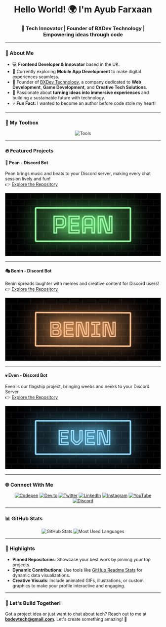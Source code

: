 <h1 align="center">Hello World! 🌍 I'm Ayub Farxaan</h1>
<h3 align="center">🚀 Tech Innovator | Founder of BXDev Technology | Empowering ideas through code</h3>

---

### 🌟 About Me
- 💻 **Frontend Developer & Innovator** based in the UK.  
- 🌱 Currently exploring **Mobile App Development** to make digital experiences seamless.  
- 🏢 Founder of [BXDev Technology](https://github.com/BXDevTech), a company dedicated to **Web Development**, **Game Development**, and **Creative Tech Solutions**.  
- 🎯 Passionate about **turning ideas into immersive experiences** and building a sustainable future with technology.  
- ⚡ **Fun Fact:** I wanted to become an author before code stole my heart!

---

### 🔧 My Toolbox
<div align="center">
  <img src="https://skillicons.dev/icons?i=html,css,js,react,nodejs,flutter,python,cpp,java,mysql,git,docker,figma,linux" alt="Tools" />
</div>

---

### 🔥 Featured Projects
#### 🎵 **Pean - Discord Bot**
Pean brings music and beats to your Discord server, making every chat session lively and fun!  
👉 [Explore the Repository](https://github.com/BXDevTech/Pean)

<img src="https://github.com/BXDevTech/Pean/blob/main/Assets/pean_banner.jpg" alt="Pean Banner" width="620"/>

---

#### 🎭 **Benin - Discord Bot**
Benin spreads laughter with memes and creative content for Discord users!  
👉 [Explore the Repository](https://github.com/BXDevTech/Benin)

<img src="https://github.com/BXDevTech/Benin/blob/main/assets/benin_banner.png" alt="Benin Banner" width="620"/>

---

#### 💀 **Even - Discord Bot**
Even is our flagship project, bringing weebs and neeks to your Discord Server.  
👉 [Explore the Repository](https://github.com/BXDevTech/Even)

<img src="https://github.com/BXDevTech/Even/blob/main/assets/even_banner.png " alt="Even Banner" width="620"/>

---

### 🌐 Connect With Me
<p align="center">
  <a href="https://codepen.io/buuya" target="_blank"><img src="https://skillicons.dev/icons?i=codepen" alt="Codepen" width="40"/></a>
  <a href="https://dev.to/buuya" target="_blank"><img src="https://skillicons.dev/icons?i=devto" alt="Dev.to" width="40"/></a>
  <a href="https://twitter.com/cptbuuya" target="_blank"><img src="https://skillicons.dev/icons?i=twitter" alt="Twitter" width="40"/></a>
  <a href="https://linkedin.com/in/ayub-mox" target="_blank"><img src="https://skillicons.dev/icons?i=linkedin" alt="LinkedIn" width="40"/></a>
  <a href="https://instagram.com/cptbuuya" target="_blank"><img src="https://skillicons.dev/icons?i=instagram" alt="Instagram" width="40"/></a>
  <a href="https://www.youtube.com/c/@buuya" target="_blank"><img src="https://skillicons.dev/icons?i=youtube" alt="YouTube" width="40"/></a>
  <a href="https://discord.gg/SsW9HPKnUR" target="_blank"><img src="https://skillicons.dev/icons?i=discord" alt="Discord" width="40"/></a>
</p>

---

### 📊 GitHub Stats
<p align="center">
  <img src="https://github-readme-stats.vercel.app/api?username=buuya&show_icons=true&theme=radical" alt="GitHub Stats" />
  <img src="https://github-readme-stats.vercel.app/api/top-langs/?username=buuya&layout=compact&theme=radical" alt="Most Used Languages" />
</p>

---

### 🎨 Highlights
- **Pinned Repositories**: Showcase your best work by pinning your top projects.
- **Dynamic Contributions**: Use tools like [GitHub Readme Stats](https://github.com/anuraghazra/github-readme-stats) for dynamic data visualizations.
- **Creative Visuals**: Include animated GIFs, illustrations, or custom graphics to make your profile interactive and engaging.

---

### 🚀 Let's Build Together!
Got a project idea or just want to chat about tech? Reach out to me at **bxdevtech@gmail.com**. Let's create something amazing! 🌟
